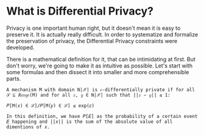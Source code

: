 # What is Differential Privacy?

Privacy is one important human right, but it doesn't mean it is easy to preserve it. It is actually really difficult. In order to systematize and formalize the preservation of privacy, the Differential Privacy constraints were developed.

There is a mathematical definition for it, that can be intimidating at first. But don't worry, we're going to make it as intuitive as possible. Let's start with some formulas and then dissect it into smaller and more comprehensible parts.

```
A mechanism M with domain N|𝒳| is 𝜀-differentially private if for all 𝒮 ⊆ 𝑅𝑎𝑛𝑔𝑒(M) and for all 𝑥, 𝑦 ∈ N|𝒳| such that ||𝑥 − 𝑦|| ≤ 1:

𝑃[M(𝑥) ∈ 𝒮]/𝑃[M(𝑦) ∈ 𝒮] ≤ exp(𝜀)

In this definition, we have 𝑃[𝐸] as the probability of a certain event 𝐸 happening and ||𝑥|| is the sum of the absolute value of all dimentions of 𝑥.
```